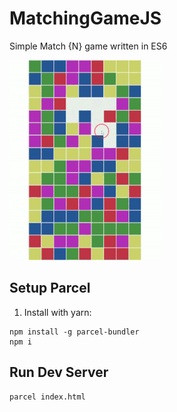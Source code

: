 # MatchingGameJS
Simple Match {N} game written in ES6

![](matching-game-js.gif)

## Setup Parcel
1.  Install with yarn:

```shell
npm install -g parcel-bundler
npm i
```

## Run Dev Server
```shell
parcel index.html
```
